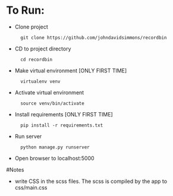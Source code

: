# To Run:

* Clone project

        git clone https://github.com/johndavidsimmons/recordbin

* CD to project directory

        cd recordbin

* Make virtual environment [ONLY FIRST TIME]
   
        virtualenv venv

* Activate virtual environment

        source venv/bin/activate

* Install requirements [ONLY FIRST TIME]

        pip install -r requirements.txt 

* Run server

        python manage.py runserver

* Open browser to localhost:5000

#Notes
* write CSS in the scss files. The scss is compiled by the app to css/main.css
